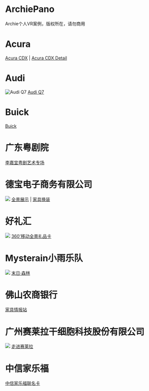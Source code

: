 # ArchiePano

 Archie个人VR案例，版权所在，请勿商用

# Acura
[Acura CDX](https://archieking.github.io/pano/Acura/cdx) | [Acura CDX Detail](https://archieking.github.io/pano/Acura/cdxDetail)

# Audi
![Audi Q7](https://archieking.github.io/src/pics/AudiQ7.jpg)
[Audi Q7](https://archieking.github.io/pano/AudiQ7)

# Buick
[Buick](https://archieking.github.io/pano/Buick)

# 广东粤剧院
[李嘉宜粤剧艺术专场](https://archieking.github.io/pano/CantoneseOpera/index)

# 德宝电子商务有限公司
![](https://archieking.github.io/src/pics/Debao.jpg)
[全景展示](https://archieking.github.io/pano/Debao) | [家具换装](https://archieking.github.io/pano/Debao/index/)

# 好礼汇
![](https://archieking.github.io/src/pics/HaoLiHui.jpg)
[360'移动全景礼品卡](https://archieking.github.io/pano/HaoLiHui/index)

# Mysterain小雨乐队
![](https://archieking.github.io/src/pics/Mysterain.jpg)
[末日·森林](https://archieking.github.io/pano/Mysterain)

# 佛山农商银行
[家具情报站](https://archieking.github.io/pano/RCB)

# 广州赛莱拉干细胞科技股份有限公司
![](https://archieking.github.io/src/pics/SaiLaiLa.jpg)
[走进赛莱拉](https://archieking.github.io/pano/SaiLaiLa/index/)

# 中信家乐福
[中信家乐福联名卡](https://archieking.github.io/pano/CITIC_Card)